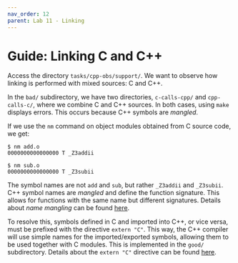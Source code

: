 ```yaml
---
nav_order: 12
parent: Lab 11 - Linking
---
```


# Guide: Linking C and C++

Access the directory `tasks/cpp-obs/support/`.
We want to observe how linking is performed with mixed sources: C and C++.

In the `bad/` subdirectory, we have two directories, `c-calls-cpp/` and `cpp-calls-c/`, where we combine C and C++ sources.
In both cases, using `make` displays errors.
This occurs because C++ symbols are *mangled*.

If we use the `nm` command on object modules obtained from C source code, we get:

```console
$ nm add.o
0000000000000000 T _Z3addii

$ nm sub.o
0000000000000000 T _Z3subii
```

The symbol names are not `add` and `sub`, but rather `_Z3addii` and `_Z3subii`.
C++ symbol names are *mangled* and define the function signature.
This allows for functions with the same name but different signatures.
Details about *name mangling* can be found [here](https://en.wikipedia.org/wiki/Name_mangling).

To resolve this, symbols defined in C and imported into C++, or vice versa, must be prefixed with the directive `extern "C"`.
This way, the C++ compiler will use simple names for the imported/exported symbols, allowing them to be used together with C modules.
This is implemented in the `good/` subdirectory.
Details about the `extern "C"` directive can be found [here](https://stackoverflow.com/a/1041880/4804196).

